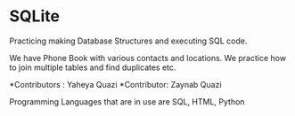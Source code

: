 # SQLite
Practicing making Database Structures and executing SQL code. 


We have Phone Book with various contacts and locations. We practice how to join multiple tables and find duplicates etc. 

*Contributors : Yaheya Quazi
*Contributor: Zaynab Quazi

Programming Languages that are in use are SQL, HTML, Python